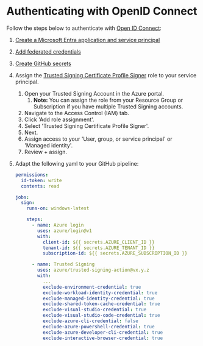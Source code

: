 # Authenticating with OpenID Connect
Follow the steps below to authenticate with [Open ID Connect](https://www.microsoft.com/security/business/security-101/what-is-openid-connect-oidc):

1. [Create a Microsoft Entra application and service principal](https://learn.microsoft.com/azure/developer/github/connect-from-azure?tabs=azure-portal%2Cwindows#create-a-microsoft-entra-application-and-service-principal)
1. [Add federated credentials](https://learn.microsoft.com/azure/developer/github/connect-from-azure?tabs=azure-portal%2Cwindows#add-federated-credentials)
1. [Create GitHub secrets](https://learn.microsoft.com/azure/developer/github/connect-from-azure?tabs=azure-portal%2Cwindows#create-github-secrets)

1. Assign the [Trusted Signing Certificate Profile Signer](https://learn.microsoft.com/azure/trusted-signing/concept-trusted-signing-resources-roles#supported-roles) role to your service principal.
   1. Open your Trusted Signing Account in the Azure portal.
      1. **Note:** You can assign the role from your Resource Group or Subscription if you have multiple Trusted Signing accounts.
   1. Navigate to the Access Control (IAM) tab.
   1. Click 'Add role assignment'.
   1. Select 'Trusted Signing Certificate Profile Signer'.
   1. Next.
   1. Assign access to your 'User, group, or service principal' or 'Managed identity'.
   1. Review + assign.

1. Adapt the following yaml to your GitHub pipeline:
    ```yaml
    permissions:
      id-token: write
      contents: read

    jobs:
      sign:
        runs-on: windows-latest

        steps:
          - name: Azure login
            uses: azure/login@v1
            with:
              client-id: ${{ secrets.AZURE_CLIENT_ID }}
              tenant-id: ${{ secrets.AZURE_TENANT_ID }}
              subscription-id: ${{ secrets.AZURE_SUBSCRIPTION_ID }}

          - name: Trusted Signing
            uses: azure/trusted-signing-action@vx.y.z
            with:
              ...
              exclude-environment-credential: true
              exclude-workload-identity-credential: true
              exclude-managed-identity-credential: true
              exclude-shared-token-cache-credential: true
              exclude-visual-studio-credential: true
              exclude-visual-studio-code-credential: true
              exclude-azure-cli-credential: false
              exclude-azure-powershell-credential: true
              exclude-azure-developer-cli-credential: true
              exclude-interactive-browser-credential: true
    ```
